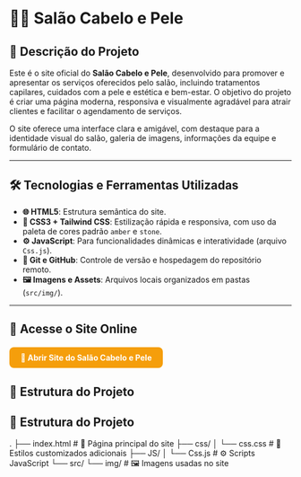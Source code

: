 # 💇‍♀️ Salão Cabelo e Pele

## 📄 Descrição do Projeto
Este é o site oficial do **Salão Cabelo e Pele**, desenvolvido para promover e apresentar os serviços oferecidos pelo salão, incluindo tratamentos capilares, cuidados com a pele e estética e bem-estar. O objetivo do projeto é criar uma página moderna, responsiva e visualmente agradável para atrair clientes e facilitar o agendamento de serviços.

O site oferece uma interface clara e amigável, com destaque para a identidade visual do salão, galeria de imagens, informações da equipe e formulário de contato.

---

## 🛠️ Tecnologias e Ferramentas Utilizadas

- **🌐 HTML5**: Estrutura semântica do site.
- **🎨 CSS3 + Tailwind CSS**: Estilização rápida e responsiva, com uso da paleta de cores padrão `amber` e `stone`.
- **⚙️ JavaScript**: Para funcionalidades dinâmicas e interatividade (arquivo `Css.js`).
- **🐙 Git e GitHub**: Controle de versão e hospedagem do repositório remoto.
- **🖼️ Imagens e Assets**: Arquivos locais organizados em pastas (`src/img/`).

---

## 🔗 Acesse o Site Online

<div style="margin-top: 20px; margin-bottom: 20px;">
  <a href="https://joneidson.github.io/Sal-o-cabelo-e-pele/" target="_blank" 
     style="
       background-color: #f59e0b; /* amber-500 do Tailwind */
       color: white; 
       padding: 10px 20px; 
       border-radius: 8px; 
       text-decoration: none; 
       font-weight: bold;
       display: inline-block;
       transition: background-color 0.3s ease;
     "
     onmouseover="this.style.backgroundColor='#b45309'"
     onmouseout="this.style.backgroundColor='#f59e0b'">
    🚀 Abrir Site do Salão Cabelo e Pele
  </a>
</div>

## 📁 Estrutura do Projeto


## 📁 Estrutura do Projeto

.
├── index.html # 📄 Página principal do site
├── css/
│ └── css.css # 🎨 Estilos customizados adicionais
├── JS/
│ └── Css.js # ⚙️ Scripts JavaScript
└── src/
└── img/ # 🖼️ Imagens usadas no site
